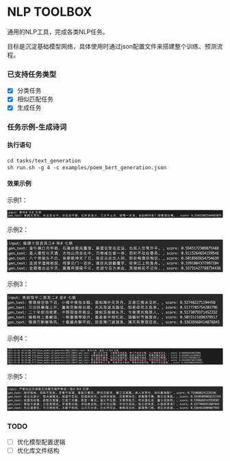 # NLP TOOLBOX

通用的NLP工具，完成各类NLP任务。

目标是沉淀基础模型网络，具体使用时通过json配置文件来搭建整个训练、预测流程。

### 已支持任务类型
- [x] 分类任务
- [x] 相似匹配任务
- [x] 生成任务

### 任务示例-生成诗词

#### 执行语句

```
cd tasks/text_generation
sh run.sh -g 4 -c examples/poem_bert_generation.json
```

#### 效果示例

示例1：

![示例1](/imgs/poem1.png)

示例2：

![示例2](/imgs/poem2.png)

示例3：

![示例3](/imgs/poem3.png)

示例4：

![示例4](/imgs/poem4.png)

示例5：

![示例5](/imgs/poem5.png)

### TODO
- [ ] 优化模型配置逻辑
- [ ] 优化库文件结构
